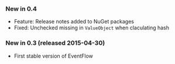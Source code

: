 ### New in 0.4

* Feature: Release notes added to NuGet packages
* Fixed: Unchecked missing in `ValueObject` when claculating hash

### New in 0.3 (released 2015-04-30)

* First stable version of EventFlow
